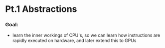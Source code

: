 # Pt.1 Abstractions




### Goal:
- learn the inner workings of CPU's, so we can learn how instructions are rapidly executed on hardware, and later extend this to GPUs
